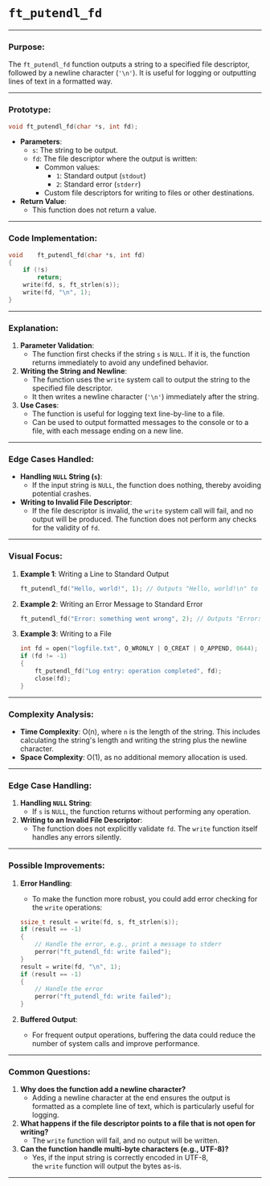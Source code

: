 # `ft_putendl_fd`

---

### **Purpose**:

The `ft_putendl_fd` function outputs a string to a specified file descriptor, followed by a newline character (`'\n'`). It is useful for logging or outputting lines of text in a formatted way.

---

### **Prototype**:

```c
void ft_putendl_fd(char *s, int fd);

```

- **Parameters**:
    - `s`: The string to be output.
    - `fd`: The file descriptor where the output is written:
        - Common values:
            - `1`: Standard output (`stdout`)
            - `2`: Standard error (`stderr`)
        - Custom file descriptors for writing to files or other destinations.
- **Return Value**:
    - This function does not return a value.

---

### **Code Implementation**:

```c
void	ft_putendl_fd(char *s, int fd)
{
	if (!s)
		return;
	write(fd, s, ft_strlen(s));
	write(fd, "\n", 1);
}

```

---

### **Explanation**:

1. **Parameter Validation**:
    - The function first checks if the string `s` is `NULL`. If it is, the function returns immediately to avoid any undefined behavior.
2. **Writing the String and Newline**:
    - The function uses the `write` system call to output the string to the specified file descriptor.
    - It then writes a newline character (`'\n'`) immediately after the string.
3. **Use Cases**:
    - The function is useful for logging text line-by-line to a file.
    - Can be used to output formatted messages to the console or to a file, with each message ending on a new line.

---

### **Edge Cases Handled**:

- **Handling `NULL` String (`s`)**:
    - If the input string is `NULL`, the function does nothing, thereby avoiding potential crashes.
- **Writing to Invalid File Descriptor**:
    - If the file descriptor is invalid, the `write` system call will fail, and no output will be produced. The function does not perform any checks for the validity of `fd`.

---

### **Visual Focus**:

1. **Example 1**: Writing a Line to Standard Output
    
    ```c
    ft_putendl_fd("Hello, world!", 1); // Outputs "Hello, world!\n" to stdout
    
    ```
    
2. **Example 2**: Writing an Error Message to Standard Error
    
    ```c
    ft_putendl_fd("Error: something went wrong", 2); // Outputs "Error: something went wrong\n" to stderr
    
    ```
    
3. **Example 3**: Writing to a File
    
    ```c
    int fd = open("logfile.txt", O_WRONLY | O_CREAT | O_APPEND, 0644);
    if (fd != -1)
    {
        ft_putendl_fd("Log entry: operation completed", fd);
        close(fd);
    }
    
    ```
    

---

### **Complexity Analysis**:

- **Time Complexity**: O(n), where `n` is the length of the string. This includes calculating the string's length and writing the string plus the newline character.
- **Space Complexity**: O(1), as no additional memory allocation is used.

---

### **Edge Case Handling**:

1. **Handling `NULL` String**:
    - If `s` is `NULL`, the function returns without performing any operation.
2. **Writing to an Invalid File Descriptor**:
    - The function does not explicitly validate `fd`. The `write` function itself handles any errors silently.

---

### **Possible Improvements**:

1. **Error Handling**:
    - To make the function more robust, you could add error checking for the `write` operations:
    
    ```c
    ssize_t result = write(fd, s, ft_strlen(s));
    if (result == -1)
    {
        // Handle the error, e.g., print a message to stderr
        perror("ft_putendl_fd: write failed");
    }
    result = write(fd, "\n", 1);
    if (result == -1)
    {
        // Handle the error
        perror("ft_putendl_fd: write failed");
    }
    
    ```
    
2. **Buffered Output**:
    - For frequent output operations, buffering the data could reduce the number of system calls and improve performance.

---

### **Common Questions**:

1. **Why does the function add a newline character?**
    - Adding a newline character at the end ensures the output is formatted as a complete line of text, which is particularly useful for logging.
2. **What happens if the file descriptor points to a file that is not open for writing?**
    - The `write` function will fail, and no output will be written.
3. **Can the function handle multi-byte characters (e.g., UTF-8)?**
    - Yes, if the input string is correctly encoded in UTF-8, the `write` function will output the bytes as-is.

---